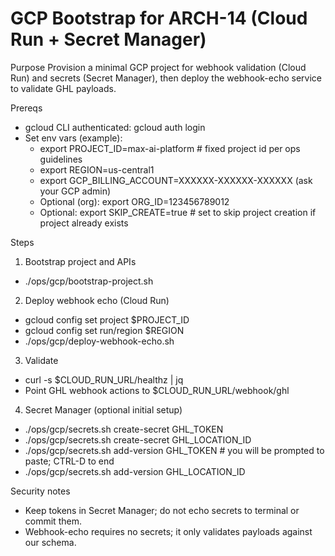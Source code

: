 # GCP Bootstrap for ARCH-14 (Cloud Run + Secret Manager)

Purpose
Provision a minimal GCP project for webhook validation (Cloud Run) and secrets (Secret Manager), then deploy the webhook-echo service to validate GHL payloads.

Prereqs
- gcloud CLI authenticated: gcloud auth login
- Set env vars (example):
  - export PROJECT_ID=max-ai-platform  # fixed project id per ops guidelines
  - export REGION=us-central1
  - export GCP_BILLING_ACCOUNT=XXXXXX-XXXXXX-XXXXXX (ask your GCP admin)
  - Optional (org): export ORG_ID=123456789012
  - Optional: export SKIP_CREATE=true  # set to skip project creation if project already exists

Steps
1) Bootstrap project and APIs
- ./ops/gcp/bootstrap-project.sh

2) Deploy webhook echo (Cloud Run)
- gcloud config set project $PROJECT_ID
- gcloud config set run/region $REGION
- ./ops/gcp/deploy-webhook-echo.sh

3) Validate
- curl -s $CLOUD_RUN_URL/healthz | jq
- Point GHL webhook actions to $CLOUD_RUN_URL/webhook/ghl

4) Secret Manager (optional initial setup)
- ./ops/gcp/secrets.sh create-secret GHL_TOKEN
- ./ops/gcp/secrets.sh create-secret GHL_LOCATION_ID
- ./ops/gcp/secrets.sh add-version GHL_TOKEN  # you will be prompted to paste; CTRL-D to end
- ./ops/gcp/secrets.sh add-version GHL_LOCATION_ID

Security notes
- Keep tokens in Secret Manager; do not echo secrets to terminal or commit them.
- Webhook-echo requires no secrets; it only validates payloads against our schema.

